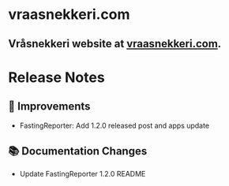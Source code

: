 # vraasnekkeri.com
## Vråsnekkeri website at [vraasnekkeri.com](https://www.vraasnekkeri.com).

# Release Notes
## 🔨 Improvements
- FastingReporter: Add 1.2.0 released post and apps update

## 📚 Documentation Changes
- Update FastingReporter 1.2.0 README
